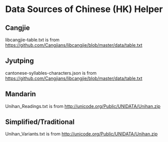 # Data Sources of Chinese (HK) Helper

## Cangjie
libcangjie-table.txt is from
https://github.com/Cangjians/libcangjie/blob/master/data/table.txt

## Jyutping
cantonese-syllables-characters.json is from
https://github.com/Cangjians/libcangjie/blob/master/data/table.txt

## Mandarin
Unihan_Readings.txt is from
http://unicode.org/Public/UNIDATA/Unihan.zip

## Simplified/Traditional
Unihan_Variants.txt is from
http://unicode.org/Public/UNIDATA/Unihan.zip
